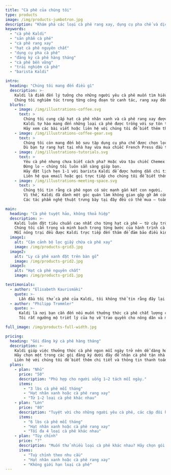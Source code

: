 ```yaml
---
title: "Cà phê của chúng tôi"
type: products
image: /img/products-jumbotron.jpg
description: "Khám phá các loại cà phê rang xay, dụng cụ pha chế và dịch vụ trải nghiệm cà phê từ Kaldi – thương hiệu cà phê bền vững và nguyên chất."
keywords:
  - "cà phê Kaldi"
  - "sản phẩm cà phê"
  - "cà phê rang xay"
  - "hạt cà phê nguyên chất"
  - "dụng cụ pha cà phê"
  - "đăng ký cà phê hàng tháng"
  - "cà phê bền vững"
  - "trải nghiệm cà phê"
  - "barista Kaldi"

intro:
  heading: "Chúng tôi mang đến điều gì"
  description: >-
    Kaldi là điểm đến lý tưởng cho những người yêu cà phê muốn tìm hiểu về nguồn gốc hạt cà phê của mình và ủng hộ những người nông dân trồng nên nó. 
    Chúng tôi nghiêm túc trong từng công đoạn từ canh tác, rang xay đến pha chế — và luôn sẵn sàng chia sẻ kiến thức đó với bất kỳ ai.
  blurbs:
    - image: /img/illustrations-coffee.svg
      text: >
        Chúng tôi cung cấp hạt cà phê nhân xanh và cà phê rang xay được thu mua trực tiếp từ các nông hộ độc lập và hợp tác xã cà phê. 
        Kaldi tự hào mang đến những loại cà phê được trồng với sự tôn trọng thiên nhiên và cộng đồng địa phương. 
        Hãy xem các bài viết hoặc liên hệ với chúng tôi để biết thêm thông tin về sản phẩm hiện có.
    - image: /img/illustrations-coffee-gear.svg
      text: >
        Chúng tôi còn mang đến bộ sưu tập dụng cụ pha chế được chọn lọc kỹ lưỡng, phù hợp cho mọi gu thưởng thức và trình độ. 
        Dù bạn tự rang hạt tại nhà hay vừa mua chiếc French Press đầu tiên, chắc chắn bạn sẽ tìm thấy dụng cụ yêu thích tại Kaldi.
    - image: /img/illustrations-tutorials.svg
      text: >
        Yêu cà phê nhưng chưa biết cách pha? Hoặc vừa tậu chiếc Chemex mà chưa biết dùng ra sao? 
        Đừng lo — chúng tôi luôn sẵn sàng giúp bạn. 
        Hãy đặt lịch hẹn 1-1 với barista Kaldi để được hướng dẫn chi tiết về rang và pha chế cà phê. 
        Liên hệ qua email hoặc gọi trực tiếp cho chúng tôi để biết thêm thông tin.
    - image: /img/illustrations-meeting-space.svg
      text: >
        Chúng tôi tin rằng cà phê ngon có sức mạnh gắn kết con người. 
        Vì thế, Kaldi đã dành một góc quán làm không gian gặp gỡ ấm cúng cho cộng đồng yêu cà phê. 
        Các tác phẩm nghệ thuật trưng bày tại đây đều có thể mua — toàn bộ doanh thu sẽ được gửi đến chính nghệ sĩ sáng tạo nên chúng.

main:
  heading: "Cà phê tuyệt hảo, không thoả hiệp"
  description: >-
    Kaldi luôn đặt tiêu chuẩn cao nhất cho từng hạt cà phê — từ cây trồng đến tách cà phê trên tay bạn. 
    Chúng tôi cẩn trọng và minh bạch trong từng bước của hành trình cà phê. 
    Mỗi nông trại đều được Kaldi trực tiếp đến thăm để đảm bảo điều kiện tốt nhất cho cây trồng, người nông dân và môi trường xung quanh.
  image1:
    alt: "Cận cảnh bộ lọc giấy chứa cà phê xay"
    image: /img/products-grid3.jpg
  image2:
    alt: "Ly cà phê xanh đặt trên bàn gỗ"
    image: /img/products-grid2.jpg
  image3:
    alt: "Hạt cà phê nguyên chất"
    image: /img/products-grid1.jpg

testimonials:
  - author: "Elisabeth Kaurismäki"
    quote: >-
      Lần đầu tôi thử cà phê của Kaldi, tôi không thể tin rằng đây lại là cùng một thức uống mà mình vẫn uống hằng ngày.
  - author: "Philipp Trommler"
    quote: >-
      Kaldi là nơi bạn cần đến nếu muốn thưởng thức cà phê chất lượng cao nhất. 
      Tôi rất ngưỡng mộ triết lý của họ về trao quyền cho nông dân và minh bạch trong sản xuất.

full_image: /img/products-full-width.jpg

pricing:
  heading: "Gói đăng ký cà phê hàng tháng"
  description: >-
    Kaldi giúp việc thưởng thức cà phê ngon mỗi ngày trở nên dễ dàng hơn bao giờ hết. 
    Hãy chọn một trong các gói đăng ký dưới đây để nhận cà phê tận nhà mỗi tháng. 
    Liên hệ với chúng tôi để biết thêm chi tiết và thông tin thanh toán.
  plans:
    - plan: "Nhỏ"
      price: "50"
      description: "Phù hợp cho người uống 1–2 tách mỗi ngày."
      items:
        - "3 lbs cà phê mỗi tháng"
        - "Hạt nhân xanh hoặc cà phê rang xay"
        - "Từ 1–2 loại cà phê khác nhau"
    - plan: "Lớn"
      price: "80"
      description: "Tuyệt vời cho những người yêu cà phê, các cặp đôi hoặc nhóm nhỏ."
      items:
        - "6 lbs cà phê mỗi tháng"
        - "Hạt nhân xanh hoặc cà phê rang xay"
        - "Tối đa 4 loại cà phê khác nhau"
    - plan: "Tùy chỉnh"
      price: "?"
      description: "Muốn thử nhiều loại cà phê khác nhau? Hãy chọn gói riêng của bạn."
      items:
        - "Tuỳ chỉnh theo nhu cầu"
        - "Hạt nhân xanh hoặc cà phê rang xay"
        - "Không giới hạn loại cà phê"
---
```

